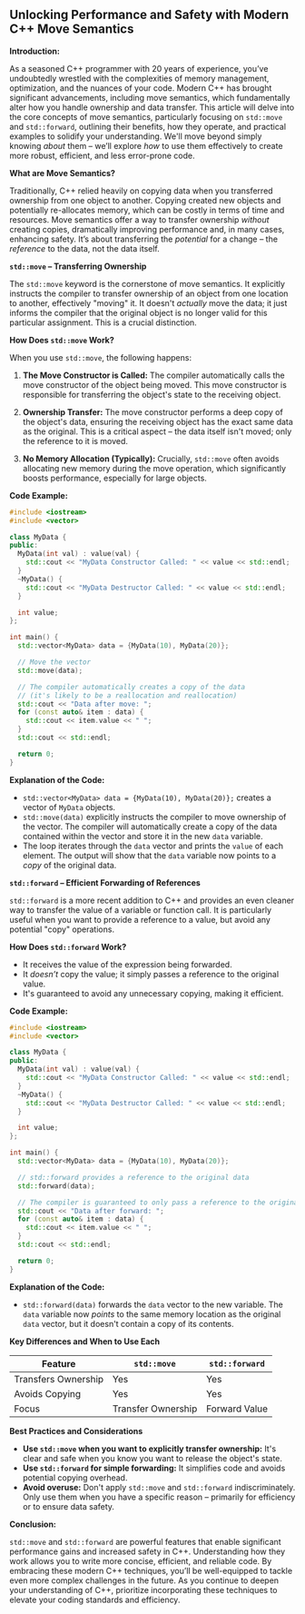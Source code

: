 ## Unlocking Performance and Safety with Modern C++ Move Semantics

**Introduction:**

As a seasoned C++ programmer with 20 years of experience, you’ve undoubtedly wrestled with the complexities of memory management, optimization, and the nuances of your code.  Modern C++ has brought significant advancements, including move semantics, which fundamentally alter how you handle ownership and data transfer. This article will delve into the core concepts of move semantics, particularly focusing on `std::move` and `std::forward`, outlining their benefits, how they operate, and practical examples to solidify your understanding.  We'll move beyond simply knowing *about* them – we’ll explore *how* to use them effectively to create more robust, efficient, and less error-prone code.

**What are Move Semantics?**

Traditionally, C++ relied heavily on copying data when you transferred ownership from one object to another. Copying created new objects and potentially re-allocates memory, which can be costly in terms of time and resources. Move semantics offer a way to transfer ownership *without* creating copies, dramatically improving performance and, in many cases, enhancing safety.  It’s about transferring the *potential* for a change – the *reference* to the data, not the data itself.

**`std::move` – Transferring Ownership**

The `std::move` keyword is the cornerstone of move semantics. It explicitly instructs the compiler to transfer ownership of an object from one location to another, effectively "moving" it.  It doesn't *actually* move the data; it just informs the compiler that the original object is no longer valid for this particular assignment. This is a crucial distinction.

**How Does `std::move` Work?**

When you use `std::move`, the following happens:

1. **The Move Constructor is Called:** The compiler automatically calls the move constructor of the object being moved. This move constructor is responsible for transferring the object's state to the receiving object.

2. **Ownership Transfer:** The move constructor performs a deep copy of the object's data, ensuring the receiving object has the exact same data as the original.  This is a critical aspect – the data itself isn't moved; only the reference to it is moved.

3. **No Memory Allocation (Typically):**  Crucially, `std::move` often avoids allocating new memory during the move operation, which significantly boosts performance, especially for large objects.

**Code Example:**

```c++
#include <iostream>
#include <vector>

class MyData {
public:
  MyData(int val) : value(val) {
    std::cout << "MyData Constructor Called: " << value << std::endl;
  }
  ~MyData() {
    std::cout << "MyData Destructor Called: " << value << std::endl;
  }

  int value;
};

int main() {
  std::vector<MyData> data = {MyData(10), MyData(20)};

  // Move the vector
  std::move(data);

  // The compiler automatically creates a copy of the data
  // (it's likely to be a reallocation and reallocation)
  std::cout << "Data after move: ";
  for (const auto& item : data) {
    std::cout << item.value << " ";
  }
  std::cout << std::endl;

  return 0;
}
```

**Explanation of the Code:**

*   `std::vector<MyData> data = {MyData(10), MyData(20)};`  creates a vector of `MyData` objects.
*   `std::move(data)` explicitly instructs the compiler to move ownership of the vector.  The compiler will automatically create a copy of the data contained within the vector and store it in the new `data` variable.
*   The loop iterates through the `data` vector and prints the `value` of each element. The output will show that the `data` variable now points to a *copy* of the original data.

**`std::forward` – Efficient Forwarding of References**

`std::forward` is a more recent addition to C++ and provides an even cleaner way to transfer the value of a variable or function call.  It is particularly useful when you want to provide a reference to a value, but avoid any potential "copy" operations.

**How Does `std::forward` Work?**

*   It receives the value of the expression being forwarded.
*   It *doesn’t* copy the value; it simply passes a reference to the original value.
*   It's guaranteed to avoid any unnecessary copying, making it efficient.

**Code Example:**

```c++
#include <iostream>
#include <vector>

class MyData {
public:
  MyData(int val) : value(val) {
    std::cout << "MyData Constructor Called: " << value << std::endl;
  }
  ~MyData() {
    std::cout << "MyData Destructor Called: " << value << std::endl;
  }

  int value;
};

int main() {
  std::vector<MyData> data = {MyData(10), MyData(20)};

  // std::forward provides a reference to the original data
  std::forward(data);

  // The compiler is guaranteed to only pass a reference to the original data
  std::cout << "Data after forward: ";
  for (const auto& item : data) {
    std::cout << item.value << " ";
  }
  std::cout << std::endl;

  return 0;
}
```

**Explanation of the Code:**

*   `std::forward(data)` forwards the `data` vector to the new variable.  The `data` variable now *points* to the same memory location as the original `data` vector, but it doesn't contain a copy of its contents.

**Key Differences and When to Use Each**

| Feature           | `std::move` | `std::forward` |
| ----------------- | ----------- | ----------- |
| Transfers Ownership | Yes          | Yes          |
| Avoids Copying      | Yes          | Yes          |
| Focus              | Transfer Ownership | Forward Value |

**Best Practices and Considerations**

*   **Use `std::move` when you want to explicitly transfer ownership:** It's clear and safe when you know you want to release the object's state.
*   **Use `std::forward` for simple forwarding:** It simplifies code and avoids potential copying overhead.
*   **Avoid overuse:**  Don't apply `std::move` and `std::forward` indiscriminately. Only use them when you have a specific reason – primarily for efficiency or to ensure data safety.

**Conclusion:**

`std::move` and `std::forward` are powerful features that enable significant performance gains and increased safety in C++.  Understanding how they work allows you to write more concise, efficient, and reliable code.  By embracing these modern C++ techniques, you’ll be well-equipped to tackle even more complex challenges in the future.  As you continue to deepen your understanding of C++, prioritize incorporating these techniques to elevate your coding standards and efficiency.

